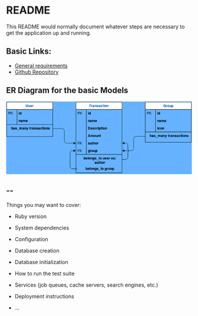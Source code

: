# README

This README would normally document whatever steps are necessary to get the
application up and running.

## Basic Links:
- [General requirements](https://www.notion.so/Group-our-transactions-ccea2b6642664540a70de9f30bdff4ce)
- [Github Repository](https://github.com/NewIncome/MV_Group-Our-Transactions)


## ER Diagram for the basic Models
![image](/app/assets/images/GroupOurTransactionsCAPstonePRJ-v2.png)
<!-- [link to file for edition](https://app.diagrams.net/?title=Copy%20of%20Group%20Our%20Transactions%20CAPstonePRJ-v1&client=1#W388c734d24bdc20a%2F388C734D24BDC20A!524 or https://tinyurl.com/ydhpcuee) -->
--
---

Things you may want to cover:

* Ruby version

* System dependencies

* Configuration

* Database creation

* Database initialization

* How to run the test suite

* Services (job queues, cache servers, search engines, etc.)

* Deployment instructions

* ...
